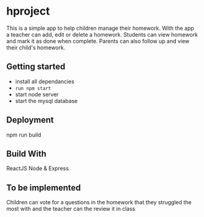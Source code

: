 # hproject
This is a simple app to help children manage their homework. With the app a teacher can add, edit or delete a homework. Students can view homework and mark it as done when complete. Parents can also follow up and view their child's homework.

## Getting started
- install all dependancies
- `run npm start`
- start node server
- start the mysql database

## Deployment
npm run build

## Build With

ReactJS
Node & Express

## To be implemented

Children can vote for a questions in the homework that they struggled the most with and the teacher can the review it in class
